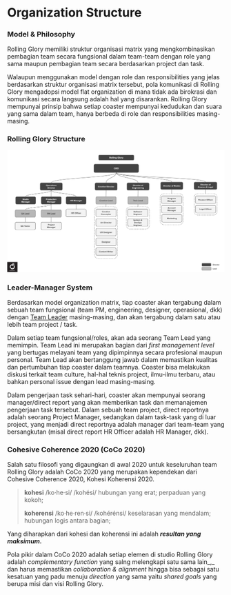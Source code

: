 # Organization Structure

### Model & Philosophy

Rolling Glory memiliki struktur organisasi matrix yang mengkombinasikan pembagian team secara fungsional dalam team-team dengan role yang sama maupun pembagian team secara berdasarkan project dan task.

Walaupun menggunakan model dengan role dan responsibilities yang jelas berdasarkan struktur organisasi matrix tersebut, pola komunikasi di Rolling Glory mengadopsi model flat organization di mana tidak ada birokrasi dan komunikasi secara langsung adalah hal yang disarankan. Rolling Glory mempunyai prinsip bahwa setiap coaster mempunyai kedudukan dan suara yang sama dalam team, hanya berbeda di role dan responsibilities masing-masing.&#x20;

### Rolling Glory Structure

![Struktur Organisasi Rolling Glory (2020)](<../.gitbook/assets/image (3) (1).png>)



### Leader-Manager System

Berdasarkan model organization matrix, tiap coaster akan tergabung dalam sebuah team fungsional (team PM, engineering, designer, operasional, dkk) dengan [Team Leader](accountabilities-responsibilities/team-leader.md) masing-masing, dan akan tergabung dalam satu atau lebih team project / task.

Dalam setiap team fungsional/roles, akan ada seorang Team Lead yang memimpin. Team Lead ini merupakan bagian dari _first management level_ yang bertugas melayani team yang dipimpinnya secara profesional maupun personal. Team Lead akan bertanggung jawab dalam memastikan kualitas dan pertumbuhan tiap coaster dalam teamnya. Coaster bisa melakukan diskusi terkait team culture, hal-hal teknis project, ilmu-ilmu terbaru, atau bahkan personal issue dengan lead masing-masing.

Dalam pengerjaan task sehari-hari, coaster akan mempunyai seorang manager/direct report yang akan memberikan task dan memanajemen pengerjaan task tersebut. Dalam sebuah team project, direct reportnya adalah seorang Project Manager, sedangkan dalam task-task yang di luar project, yang menjadi direct reportnya adalah manager dari team-team yang bersangkutan (misal direct report HR Officer adalah HR Manager, dkk).

### Cohesive Coherence 2020 (CoCo 2020)

Salah satu filosofi yang digaungkan di awal 2020 untuk keseluruhan team Rolling Glory adalah CoCo 2020 yang merupakan kependekan dari Cohesive Coherence 2020, Kohesi Koherensi 2020.

> **kohesi** /ko·he·si/ /kohési/ hubungan yang erat; perpaduan yang kokoh;
>
> **koherensi** /ko·he·ren·si/ /kohérénsi/ keselarasan yang mendalam; hubungan logis antara bagian;

Yang diharapkan dari kohesi dan koherensi ini adalah _**resultan yang maksimum.**_&#x20;

Pola pikir dalam CoCo 2020 adalah setiap elemen di studio Rolling Glory adalah _complementary function_ yang salng melengkapi satu sama lain_,_ dan harus memastikan _collaboration & alignment_ hingga bisa sebagai satu kesatuan yang padu menuju _direction_ yang sama yaitu _shared goals_ yang berupa misi dan visi Rolling Glory.
